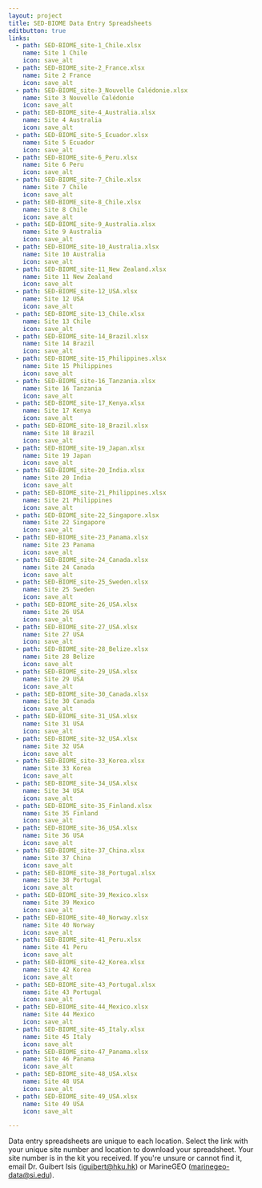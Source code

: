 ```yaml
---
layout: project
title: SED-BIOME Data Entry Spreadsheets
editbutton: true
links:
  - path: SED-BIOME_site-1_Chile.xlsx
    name: Site 1 Chile
    icon: save_alt
  - path: SED-BIOME_site-2_France.xlsx
    name: Site 2 France
    icon: save_alt
  - path: SED-BIOME_site-3_Nouvelle Calédonie.xlsx
    name: Site 3 Nouvelle Calédonie
    icon: save_alt
  - path: SED-BIOME_site-4_Australia.xlsx
    name: Site 4 Australia
    icon: save_alt
  - path: SED-BIOME_site-5_Ecuador.xlsx
    name: Site 5 Ecuador
    icon: save_alt
  - path: SED-BIOME_site-6_Peru.xlsx
    name: Site 6 Peru
    icon: save_alt
  - path: SED-BIOME_site-7_Chile.xlsx
    name: Site 7 Chile
    icon: save_alt
  - path: SED-BIOME_site-8_Chile.xlsx
    name: Site 8 Chile
    icon: save_alt
  - path: SED-BIOME_site-9_Australia.xlsx
    name: Site 9 Australia
    icon: save_alt
  - path: SED-BIOME_site-10_Australia.xlsx
    name: Site 10 Australia
    icon: save_alt
  - path: SED-BIOME_site-11_New Zealand.xlsx
    name: Site 11 New Zealand
    icon: save_alt
  - path: SED-BIOME_site-12_USA.xlsx
    name: Site 12 USA
    icon: save_alt
  - path: SED-BIOME_site-13_Chile.xlsx
    name: Site 13 Chile
    icon: save_alt
  - path: SED-BIOME_site-14_Brazil.xlsx
    name: Site 14 Brazil
    icon: save_alt
  - path: SED-BIOME_site-15_Philippines.xlsx
    name: Site 15 Philippines
    icon: save_alt
  - path: SED-BIOME_site-16_Tanzania.xlsx
    name: Site 16 Tanzania
    icon: save_alt
  - path: SED-BIOME_site-17_Kenya.xlsx
    name: Site 17 Kenya
    icon: save_alt
  - path: SED-BIOME_site-18_Brazil.xlsx
    name: Site 18 Brazil
    icon: save_alt
  - path: SED-BIOME_site-19_Japan.xlsx
    name: Site 19 Japan
    icon: save_alt
  - path: SED-BIOME_site-20_India.xlsx
    name: Site 20 India 
    icon: save_alt
  - path: SED-BIOME_site-21_Philippines.xlsx
    name: Site 21 Philippines 
    icon: save_alt
  - path: SED-BIOME_site-22_Singapore.xlsx
    name: Site 22 Singapore 
    icon: save_alt
  - path: SED-BIOME_site-23_Panama.xlsx
    name: Site 23 Panama 
    icon: save_alt
  - path: SED-BIOME_site-24_Canada.xlsx
    name: Site 24 Canada 
    icon: save_alt
  - path: SED-BIOME_site-25_Sweden.xlsx
    name: Site 25 Sweden 
    icon: save_alt
  - path: SED-BIOME_site-26_USA.xlsx
    name: Site 26 USA 
    icon: save_alt
  - path: SED-BIOME_site-27_USA.xlsx
    name: Site 27 USA 
    icon: save_alt
  - path: SED-BIOME_site-28_Belize.xlsx
    name: Site 28 Belize 
    icon: save_alt
  - path: SED-BIOME_site-29_USA.xlsx
    name: Site 29 USA 
    icon: save_alt
  - path: SED-BIOME_site-30_Canada.xlsx
    name: Site 30 Canada 
    icon: save_alt
  - path: SED-BIOME_site-31_USA.xlsx
    name: Site 31 USA 
    icon: save_alt
  - path: SED-BIOME_site-32_USA.xlsx
    name: Site 32 USA 
    icon: save_alt
  - path: SED-BIOME_site-33_Korea.xlsx
    name: Site 33 Korea 
    icon: save_alt
  - path: SED-BIOME_site-34_USA.xlsx
    name: Site 34 USA 
    icon: save_alt
  - path: SED-BIOME_site-35_Finland.xlsx
    name: Site 35 Finland 
    icon: save_alt
  - path: SED-BIOME_site-36_USA.xlsx
    name: Site 36 USA 
    icon: save_alt
  - path: SED-BIOME_site-37_China.xlsx
    name: Site 37 China 
    icon: save_alt
  - path: SED-BIOME_site-38_Portugal.xlsx
    name: Site 38 Portugal 
    icon: save_alt
  - path: SED-BIOME_site-39_Mexico.xlsx
    name: Site 39 Mexico 
    icon: save_alt
  - path: SED-BIOME_site-40_Norway.xlsx
    name: Site 40 Norway 
    icon: save_alt
  - path: SED-BIOME_site-41_Peru.xlsx
    name: Site 41 Peru 
    icon: save_alt
  - path: SED-BIOME_site-42_Korea.xlsx
    name: Site 42 Korea 
    icon: save_alt
  - path: SED-BIOME_site-43_Portugal.xlsx
    name: Site 43 Portugal 
    icon: save_alt
  - path: SED-BIOME_site-44_Mexico.xlsx
    name: Site 44 Mexico 
    icon: save_alt
  - path: SED-BIOME_site-45_Italy.xlsx
    name: Site 45 Italy 
    icon: save_alt
  - path: SED-BIOME_site-47_Panama.xlsx
    name: Site 46 Panama 
    icon: save_alt
  - path: SED-BIOME_site-48_USA.xlsx
    name: Site 48 USA 
    icon: save_alt
  - path: SED-BIOME_site-49_USA.xlsx
    name: Site 49 USA 
    icon: save_alt

---
```

  
Data entry spreadsheets are unique to each location. Select the link with your unique site number and location to download your spreadsheet. Your site number is in the kit you received. If you're unsure or cannot find it, email  Dr. Guibert Isis (iguibert@hku.hk) or MarineGEO (marinegeo-data@si.edu).